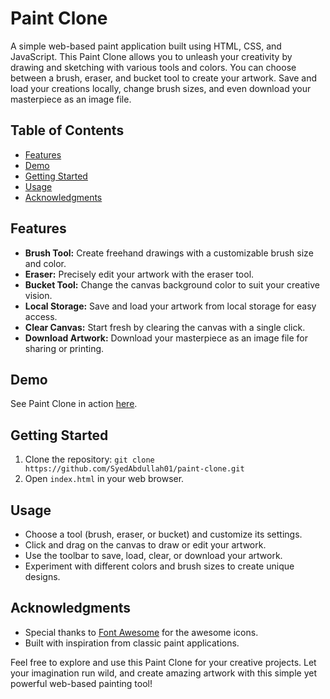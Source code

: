 # Paint Clone

A simple web-based paint application built using HTML, CSS, and JavaScript. This Paint Clone allows you to unleash your creativity by drawing and sketching with various tools and colors. You can choose between a brush, eraser, and bucket tool to create your artwork. Save and load your creations locally, change brush sizes, and even download your masterpiece as an image file.

## Table of Contents

- [Features](#features)
- [Demo](#demo)
- [Getting Started](#getting-started)
- [Usage](#usage)
- [Acknowledgments](#acknowledgments)


## Features

- **Brush Tool:** Create freehand drawings with a customizable brush size and color.
- **Eraser:** Precisely edit your artwork with the eraser tool.
- **Bucket Tool:** Change the canvas background color to suit your creative vision.
- **Local Storage:** Save and load your artwork from local storage for easy access.
- **Clear Canvas:** Start fresh by clearing the canvas with a single click.
- **Download Artwork:** Download your masterpiece as an image file for sharing or printing.

## Demo

See Paint Clone in action [here](https://jspaintclone.netlify.app/).

## Getting Started

1. Clone the repository: `git clone https://github.com/SyedAbdullah01/paint-clone.git`
2. Open `index.html` in your web browser.

## Usage

- Choose a tool (brush, eraser, or bucket) and customize its settings.
- Click and drag on the canvas to draw or edit your artwork.
- Use the toolbar to save, load, clear, or download your artwork.
- Experiment with different colors and brush sizes to create unique designs.


## Acknowledgments

- Special thanks to [Font Awesome](https://fontawesome.com/) for the awesome icons.
- Built with inspiration from classic paint applications.


Feel free to explore and use this Paint Clone for your creative projects. Let your imagination run wild, and create amazing artwork with this simple yet powerful web-based painting tool!
